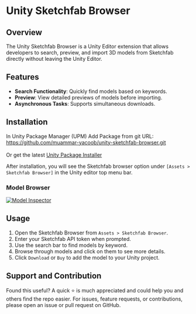 # Unity Sketchfab Browser

## Overview
The Unity Sketchfab Browser is a Unity Editor extension that allows developers to search, preview, and import 3D models from Sketchfab directly without leaving the Unity Editor.

## Features
- **Search Functionality**: Quickly find models based on keywords.
- **Preview**: View detailed previews of models before importing.
- **Asynchronous Tasks**: Supports simultaneous downloads.

## Installation ##
In Unity Package Manager (UPM) Add Package from git URL:<BR>
https://github.com/muammar-yacoob/unity-sketchfab-browser.git<br><br>
Or get the latest [Unity Package Installer](../../releases)<br>

After installation, you will see the Sketchfab browser option under `[Assets > Sketchfab Browser]` in the Unity editor top menu bar.

### Model Browser
[![Model Inspector](./res/model-browser.png)](https://sketchfab.com/3d-models/starbutts-564e02a97528499388ca00d3c6bdb044)


## Usage
1. Open the Sketchfab Browser from `Assets > Sketchfab Browser`.
2. Enter your Sketchfab API token when prompted.
3. Use the search bar to find models by keyword.
4. Browse through models and click on them to see more details.
5. Click `Download` or `Buy` to add the model to your Unity project.

## Support and Contribution
Found this useful? A quick ⭐️ is much appreciated and could help you and others find the repo easier.
For issues, feature requests, or contributions, please open an issue or pull request on GitHub.
